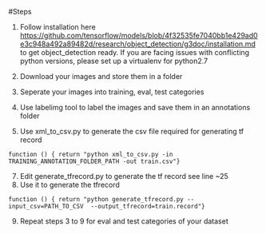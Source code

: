 #Steps

1. Follow installation here https://github.com/tensorflow/models/blob/4f32535fe7040bb1e429ad0e3c948a492a89482d/research/object_detection/g3doc/installation.md to get object_detection ready. If you are facing issues with conflicting python versions, please set up a virtualenv for python2.7 

2. Download your images and store them in a folder 

3. Seperate your images into training, eval, test categories

4. Use labelimg tool to label the images and save them in an annotations folder

5. Use xml_to_csv.py to generate the csv file required for generating tf record 
```shell
function () { return "python xml_to_csv.py -in TRAINING_ANNOTATION_FOLDER_PATH -out train.csv"}
```
7. Edit generate_tfrecord.py to generate the tf record see line ~25
8. Use it to generate the tfrecord 
```shell
function () { return "python generate_tfrecord.py --input_csv=PATH_TO_CSV  --output_tfrecord=train.record"}
```
9. Repeat steps 3 to 9 for eval and test categories of your dataset


